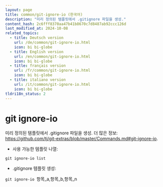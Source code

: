 ```yaml
---
layout: page
title: common/git-ignore-io (한국어)
description: "미리 정의된 템플릿에서 .gitignore 파일을 생성."
content_hash: 2c6fff8370aa47b41b8670c7d8487ab92ccc126d
last_modified_at: 2024-10-08
related_topics:
  - title: Deutsch version
    url: /de/common/git-ignore-io.html
    icon: bi bi-globe
  - title: English version
    url: /en/common/git-ignore-io.html
    icon: bi bi-globe
  - title: français version
    url: /fr/common/git-ignore-io.html
    icon: bi bi-globe
  - title: italiano version
    url: /it/common/git-ignore-io.html
    icon: bi bi-globe
tldri18n_status: 2
---
```

# git ignore-io

미리 정의된 템플릿에서 .gitignore 파일을 생성.
더 많은 정보: <https://github.com/tj/git-extras/blob/master/Commands.md#git-ignore-io>.

- 사용 가능한 템플릿 나열:

`git ignore-io list`

- .gitignore 템플릿 생성:

`git ignore-io `<span class="tldr-var badge badge-pill bg-dark-lm bg-white-dm text-white-lm text-dark-dm font-weight-bold">항목_a,항목_b,항목_n</span>
